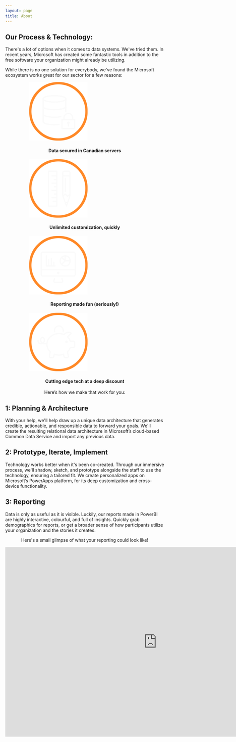 ```yaml
---
layout: page
title: About
---
```


<h2>Our Process & Technology:</h2>

There's a lot of options when it comes to data systems. We've tried them. In recent years, Microsoft has created some fantastic tools in addition to the free software your organization might already be utilizing.

While there is no one solution for everybody, we've found the Microsoft ecosystem works great for our sector for a few reasons:

<div class="w3-row-padding" style="margin-left: 15%; margin-right:15%">
  <div class="w3-half">
    <img src="/assets/data_secure.png" class="promo-icon">
    <h4 style="text-align: center;">Data secured in Canadian servers</h4>
  </div>

  <div class="w3-half">
    <img src="/assets/ruler_pencil.png" class="promo-icon">
    <h4 style="text-align: center;">Unlimited customization, quickly</h4>
  </div>

  <div class="w3-half">
    <img src="/assets/computer_charts.png" class="promo-icon">
    <h4 style="text-align: center;">Reporting made fun (seriously!)</h4>
  </div>

  <div class="w3-half">
    <img src="/assets/piggy_bank_coin.png" class="promo-icon">
    <h4 style="text-align: center;">Cutting edge tech at a deep discount</h4>
  </div>

</div>


<p class="line" style="text-align: center; margin-left: auto; margin-right: auto; font-weight: 400;">Here’s how we make that work for you:</p>
<h2>1: Planning & Architecture</h2>
With your help, we'll help draw up a unique data architecture that generates credible, actionable, and responsible data to forward your goals. We'll create the resulting relational data architecture in Microsoft’s cloud-based Common Data Service and import any previous data.

<h2 class="line">2: Prototype, Iterate, Implement</h2>
Technology works better when it's been co-created. Through our immersive process, we'll shadow, sketch, and prototype alongside the staff to use the technology, ensuring a tailored fit. We create personalized apps on Microsoft’s PowerApps platform, for its deep customization and cross-device functionality.

<h2 class="line">3: Reporting</h2>
Data is only as useful as it is visible. Luckily, our reports made in PowerBI are highly interactive, colourful, and full of insights. Quickly grab demographics for reports, or get a broader sense of how participants utilize your organization and the stories it creates.

<div class="desktop-only">
<p class="line" style="text-align: center; margin-left: auto; margin-right: auto;">Here's a small glimpse of what your reporting could look like!</p>
<div class="datavis desktop-only" id="report">
<iframe width="960" height="600" src="https://app.powerbi.com/view?r=eyJrIjoiMzlkZmU4YTEtNmU1OS00ZDYxLTg1NjctYjZmOTk1OTY5OTBmIiwidCI6IjQzMDhjYWNhLTdlZDgtNDA2Yy04NzFkLWUyNTQyMzIxYzUzOCJ9" frameborder="0" allowFullScreen="true"></iframe></div>
